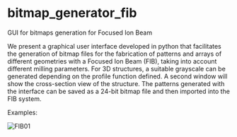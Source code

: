 # bitmap_generator_fib
GUI for bitmaps generation for Focused Ion Beam

We present a graphical user interface developed in python that facilitates the generation of
bitmap files for the fabrication of patterns and arrays of different geometries with a Focused
Ion Beam (FIB), taking into account different milling parameters. For 3D structures, a
suitable grayscale can be generated depending on the profile function defined. A second
window will show the cross-section view of the structure. The patterns generated with the
interface can be saved as a 24-bit bitmap file and then imported into the FIB system.

Examples:

![FIB01](https://user-images.githubusercontent.com/45126651/161865185-cdfad6c1-b9a4-407d-b822-745467fd253d.gif)

